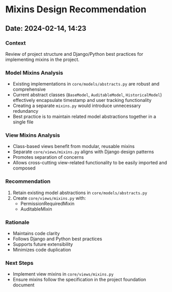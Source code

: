 # Mixins Design Recommendation

## Date: 2024-02-14, 14:23

### Context
Review of project structure and Django/Python best practices for implementing mixins in the project.

### Model Mixins Analysis
- Existing implementations in `core/models/abstracts.py` are robust and comprehensive
- Current abstract classes (`BaseModel`, `AuditableModel`, `HistoricalModel`) effectively encapsulate timestamp and user tracking functionality
- Creating a separate `mixins.py` would introduce unnecessary redundancy
- Best practice is to maintain related model abstractions together in a single file

### View Mixins Analysis
- Class-based views benefit from modular, reusable mixins
- Separate `core/views/mixins.py` aligns with Django design patterns
- Promotes separation of concerns
- Allows cross-cutting view-related functionality to be easily imported and composed

### Recommendation
1. Retain existing model abstractions in `core/models/abstracts.py`
2. Create `core/views/mixins.py` with:
   - PermissionRequiredMixin
   - AuditableMixin

### Rationale
- Maintains code clarity
- Follows Django and Python best practices
- Supports future extensibility
- Minimizes code duplication

### Next Steps
- Implement view mixins in `core/views/mixins.py`
- Ensure mixins follow the specification in the project foundation document
